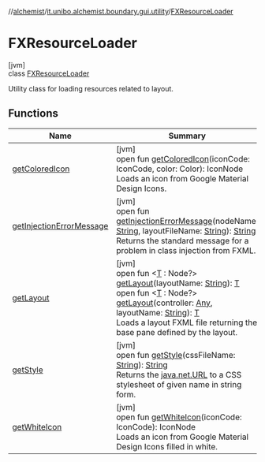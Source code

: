 //[alchemist](../../../index.md)/[it.unibo.alchemist.boundary.gui.utility](../index.md)/[FXResourceLoader](index.md)

# FXResourceLoader

[jvm]\
class [FXResourceLoader](index.md)

Utility class for loading resources related to layout.

## Functions

| Name | Summary |
|---|---|
| [getColoredIcon](get-colored-icon.md) | [jvm]<br>open fun [getColoredIcon](get-colored-icon.md)(iconCode: IconCode, color: Color): IconNode<br>Loads an icon from Google Material Design Icons. |
| [getInjectionErrorMessage](get-injection-error-message.md) | [jvm]<br>open fun [getInjectionErrorMessage](get-injection-error-message.md)(nodeName: [String](https://docs.oracle.com/javase/8/docs/api/java/lang/String.html), layoutFileName: [String](https://docs.oracle.com/javase/8/docs/api/java/lang/String.html)): [String](https://docs.oracle.com/javase/8/docs/api/java/lang/String.html)<br>Returns the standard message for a problem in class injection from FXML. |
| [getLayout](get-layout.md) | [jvm]<br>open fun <[T](get-layout.md) : Node?> [getLayout](get-layout.md)(layoutName: [String](https://docs.oracle.com/javase/8/docs/api/java/lang/String.html)): [T](../../it.unibo.alchemist.boundary.monitor/-f-x-step-monitor/index.md)<br>open fun <[T](get-layout.md) : Node?> [getLayout](get-layout.md)(controller: [Any](https://kotlinlang.org/api/latest/jvm/stdlib/kotlin/-any/index.html), layoutName: [String](https://docs.oracle.com/javase/8/docs/api/java/lang/String.html)): [T](../../it.unibo.alchemist.boundary.monitor/-f-x-step-monitor/index.md)<br>Loads a layout FXML file returning the base pane defined by the layout. |
| [getStyle](get-style.md) | [jvm]<br>open fun [getStyle](get-style.md)(cssFileName: [String](https://docs.oracle.com/javase/8/docs/api/java/lang/String.html)): [String](https://docs.oracle.com/javase/8/docs/api/java/lang/String.html)<br>Returns the [java.net.URL](https://docs.oracle.com/javase/8/docs/api/java/net/URL.html) to a CSS stylesheet of given name in string form. |
| [getWhiteIcon](get-white-icon.md) | [jvm]<br>open fun [getWhiteIcon](get-white-icon.md)(iconCode: IconCode): IconNode<br>Loads an icon from Google Material Design Icons filled in white. |
